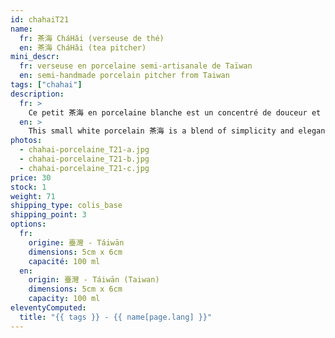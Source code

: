 ```yaml
---
id: chahaiT21
name:
  fr: 茶海 CháHǎi (verseuse de thé)
  en: 茶海 CháHǎi (tea pitcher)
mini_descr:
  fr: verseuse en porcelaine semi-artisanale de Taïwan
  en: semi-handmade porcelain pitcher from Taiwan
tags: ["chahai"]
description:
  fr: >
    Ce petit 茶海 en porcelaine blanche est un concentré de douceur et de simplicité. Son design épuré et sa prise en main confortable en font un compagnon idéal pour vos moments de thé. Le bec verseur garantit un service précis,<!--more--> sans une goutte perdue. Léger et facile à utiliser, il ajoute une touche d’élégance à vos dégustations.Parfait pour ceux qui apprécient la beauté dans les petits détails.
  en: >
    This small white porcelain 茶海 is a blend of simplicity and elegance. Its minimalist design and comfortable grip make it the perfect companion for your tea moments. The spout ensures precise pouring,<!--more--> without a single drop wasted. Light and easy to handle, it adds a touch of sophistication to your tea rituals. Perfect for those who appreciate beauty in the finer details.
photos:
  - chahai-porcelaine_T21-a.jpg
  - chahai-porcelaine_T21-b.jpg
  - chahai-porcelaine_T21-c.jpg
price: 30
stock: 1
weight: 71
shipping_type: colis_base
shipping_point: 3
options:
  fr:
    origine: 臺灣 - Táiwān
    dimensions: 5cm x 6cm
    capacité: 100 ml
  en:
    origin: 臺灣 - Táiwān (Taiwan)
    dimensions: 5cm x 6cm
    capacity: 100 ml
eleventyComputed:
  title: "{{ tags }} - {{ name[page.lang] }}"
---
```

